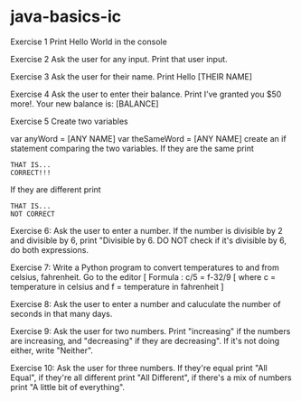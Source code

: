 # java-basics-ic

Exercise 1
Print Hello World in the console

Exercise 2
Ask the user for any input. Print that user input.

Exercise 3
Ask the user for their name. Print Hello [THEIR NAME]

Exercise 4
Ask the user to enter their balance. Print I’ve granted you $50 more!. Your new balance is: [BALANCE]

Exercise 5
Create two variables

var anyWord = [ANY NAME]
var theSameWord = [ANY NAME]
create an if statement comparing the two variables. If they are the same print
```
THAT IS...
CORRECT!!!
```
If they are different print

```
THAT IS...
NOT CORRECT
```

Exercise 6:
Ask the user to enter a number. If the number is divisible by 2 and divisible by 6, print "Divisible by 6. DO NOT check if it's divisible by 6, do both expressions.

Exercise 7:
Write a Python program to convert temperatures to and from celsius, fahrenheit. Go to the editor
[ Formula : c/5 = f-32/9 [ where c = temperature in celsius and f = temperature in fahrenheit ] 

Exercise 8:
Ask the user to enter a number and caluculate the number of seconds in that many days.

Exercise 9:
Ask the user for two numbers. Print "increasing" if the numbers are increasing, and "decreasing" if they are decreasing". If it's not doing either, write "Neither".

Exercise 10:
Ask the user for three numbers. If they're equal print "All Equal", if they're all different print "All Different", if there's a mix of numbers print "A little bit of everything".


